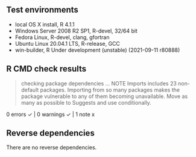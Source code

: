 ## Test environments
* local OS X install, R 4.1.1
* Windows Server 2008 R2 SP1, R-devel, 32/64 bit
* Fedora Linux, R-devel, clang, gfortran
* Ubuntu Linux 20.04.1 LTS, R-release, GCC
* win-builder, R Under development (unstable) (2021-09-11 r80888)

## R CMD check results

> checking package dependencies ... NOTE
  Imports includes 23 non-default packages.
  Importing from so many packages makes the package vulnerable to any of
  them becoming unavailable.  Move as many as possible to Suggests and
  use conditionally.

0 errors ✓ | 0 warnings ✓ | 1 note x

## Reverse dependencies

There are no reverse dependencies.
